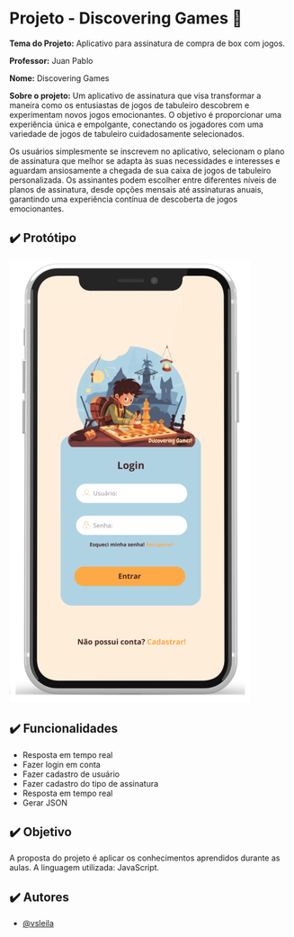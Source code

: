
# Projeto - Discovering Games 📎 

**Tema do Projeto:**
Aplicativo para assinatura de compra de box com jogos.

**Professor:** Juan Pablo

**Nome:** Discovering Games

**Sobre o projeto:**
Um aplicativo de assinatura que visa transformar a maneira como os entusiastas de jogos de tabuleiro descobrem e experimentam novos jogos emocionantes. O objetivo é proporcionar uma experiência única e empolgante, conectando os jogadores com uma variedade de jogos de tabuleiro cuidadosamente selecionados.

Os usuários simplesmente se inscrevem no aplicativo, selecionam o plano de assinatura
que melhor se adapta às suas necessidades e interesses e aguardam ansiosamente a chegada
de sua caixa de jogos de tabuleiro personalizada. Os assinantes podem escolher entre diferentes níveis de planos de assinatura, desde opções mensais até assinaturas anuais, garantindo uma experiência contínua de descoberta de jogos emocionantes.


## ✔️  Protótipo  


<img src="/imagemInicial_prototipo_emMobile.png">


## ✔️ Funcionalidades


- Resposta em tempo real
- Fazer login em conta
- Fazer cadastro de usuário
- Fazer cadastro do tipo de assinatura
- Resposta em tempo real
- Gerar JSON

## ✔️ Objetivo

A proposta do projeto é aplicar os conhecimentos aprendidos durante as aulas. 
A linguagem utilizada: JavaScript.


## ✔️  Autores

- [@vsleila](https://github.com/vsleila)

